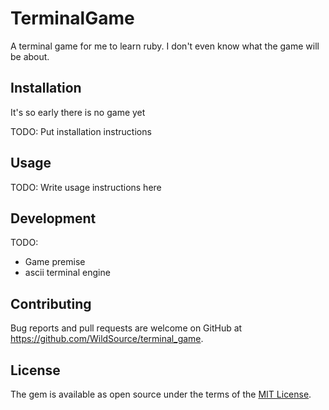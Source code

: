 # TerminalGame

A terminal game for me to learn ruby. I don't even know what the game will be about.

## Installation

It's so early there is no game yet

TODO: Put installation instructions

## Usage

TODO: Write usage instructions here

## Development

TODO:
 - Game premise
 - ascii terminal engine

## Contributing

Bug reports and pull requests are welcome on GitHub at https://github.com/WildSource/terminal_game.

## License

The gem is available as open source under the terms of the [MIT License](https://opensource.org/licenses/MIT).
